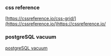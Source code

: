 ### css reference
[https://cssreference.io/css-grid/](https://cssreference.io/)https://cssreference.io/

### postgreSQL vacuum
[postgreSQL vacuum](https://techblog.woowahan.com/9478/)
